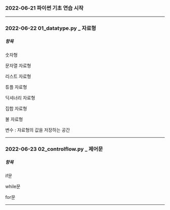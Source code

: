 ### 2022-06-21 파이썬 기초 연습 시작

---

### 2022-06-22 01_datatype.py _ 자료형

##### 항목
숫자형

문자열 자료형

리스트 자료형

튜플 자료형

딕셔너리 자료형

집합 자료형

불 자료형

변수 : 자료형의 값을 저장하는 공간

---

### 2022-06-23 02_controlflow.py _ 제어문

##### 항목
if문

while문

for문

---
